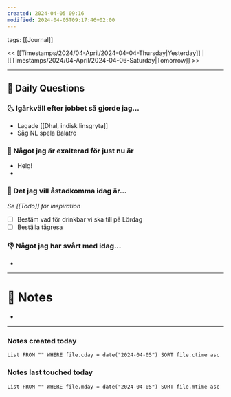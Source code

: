 ```yaml
---
created: 2024-04-05 09:16
modified: 2024-04-05T09:17:46+02:00
---
```

tags: [[Journal]] 

<< [[Timestamps/2024/04-April/2024-04-04-Thursday|Yesterday]] | [[Timestamps/2024/04-April/2024-04-06-Saturday|Tomorrow]] >>

---
## 📅 Daily Questions
### 🌜 Igårkväll efter jobbet så gjorde jag...
- Lagade [[Dhal, indisk linsgryta]]
- Såg NL spela Balatro

### 🙌 Något jag är exalterad för just nu är
- Helg!
- 

### 🚀 Det jag vill åstadkomma idag är...
_Se [[Todo]] för inspiration_
- [ ] Bestäm vad för drinkbar vi ska till på Lördag
- [ ] Beställa tågresa

### 👎 Något jag har svårt med idag...
- 

---
# 📝 Notes
- 
---
### Notes created today
```dataview
List FROM "" WHERE file.cday = date("2024-04-05") SORT file.ctime asc
```
### Notes last touched today
```dataview
List FROM "" WHERE file.mday = date("2024-04-05") SORT file.mtime asc
```